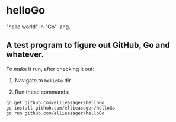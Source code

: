 # helloGo

"hello world" in "Go" lang.

## A test program to figure out GitHub, Go and whatever.

To make it run, after checking it out:

1. Navigate to `helloGo` dir

2. Run these commands:

```
go get github.com/ellieasager/helloGo
go install github.com/ellieasager/helloGo
go run github.com/ellieasager/helloGo
```
